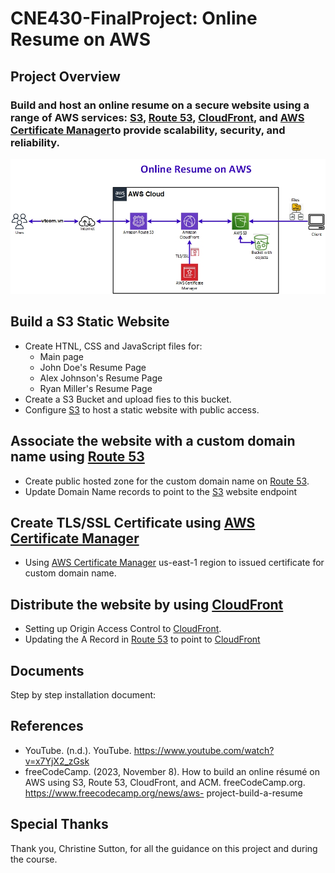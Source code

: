 # CNE430-FinalProject: Online Resume on AWS
## Project Overview
### Build and host an online resume on a secure website using a range of AWS services: [S3](https://aws.amazon.com/s3/), [Route 53](https://aws.amazon.com/route53/), [CloudFront](https://aws.amazon.com/cloudfront/), and [AWS Certificate Manager](https://aws.amazon.com/certificate-manager/)to provide scalability, security, and reliability.
![figure #Architecture.jpg](Architecture.jpg)
## Build a S3 Static Website
* Create HTNL, CSS and JavaScript files for:
	- Main page
	- John Doe's Resume Page
	- Alex Johnson's Resume Page
	- Ryan Miller's Resume Page
* Create a S3 Bucket and upload fies to this bucket.
* Configure [S3](https://aws.amazon.com/s3/) to host a static website with public access.
## Associate the website with a custom domain name using [Route 53](https://aws.amazon.com/route53/)
* Create public hosted zone for the custom domain name on [Route 53](https://aws.amazon.com/route53/).
* Update Domain Name records to point to the [S3](https://aws.amazon.com/s3/) website endpoint
## Create TLS/SSL Certificate using [AWS Certificate Manager](https://aws.amazon.com/certificate-manager/)
* Using [AWS Certificate Manager](https://aws.amazon.com/certificate-manager/) us-east-1 region to issued certificate for custom domain name.
## Distribute the website by using [CloudFront](https://aws.amazon.com/cloudfront/)
* Setting up Origin Access Control to [CloudFront](https://aws.amazon.com/cloudfront/).
* Updating the A Record in [Route 53](https://aws.amazon.com/route53/) to point to [CloudFront](https://aws.amazon.com/cloudfront/)
## Documents
Step by step installation document: 
<!-- https://github.com/luongvv-rtc/CNE430-FinalProject/CNE430 Final Project Installation Document.pdf-->
## References
* YouTube. (n.d.). YouTube. https://www.youtube.com/watch?v=x7YjX2_zGsk  
* freeCodeCamp. (2023, November 8). How to build an online résumé on AWS using S3, Route 53, CloudFront, and ACM. freeCodeCamp.org. https://www.freecodecamp.org/news/aws-
project-build-a-resume 
## Special Thanks
Thank you, Christine Sutton, for all the guidance on this project and during the course.

